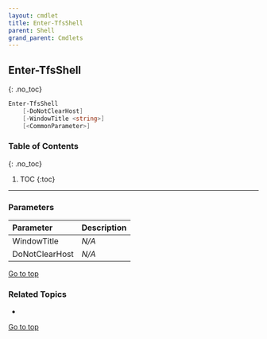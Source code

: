 ```yaml
---
layout: cmdlet
title: Enter-TfsShell
parent: Shell
grand_parent: Cmdlets
---
```

## Enter-TfsShell
{: .no_toc}



```powershell
Enter-TfsShell
    [-DoNotClearHost]
    [-WindowTitle <string>]
    [<CommonParameter>]

```

### Table of Contents
{: .no_toc}

1. TOC
{:toc}

-----
### Parameters

| Parameter | Description |
|:----------|-------------|
 | WindowTitle | _N/A_ |
 | DoNotClearHost | _N/A_ |
 
[Go to top](#enter-tfsshell)

### Related Topics

* 


[Go to top](#enter-tfsshell)

